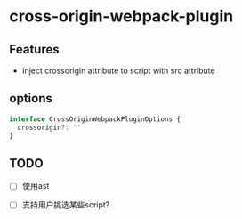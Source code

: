 # cross-origin-webpack-plugin

## Features

- inject crossorigin attribute to script with src attribute


## options

```ts
interface CrossOriginWebpackPluginOptions {
  crossorigin?: ''
}
```

## TODO

- [ ] 使用ast

- [ ] 支持用户挑选某些script?